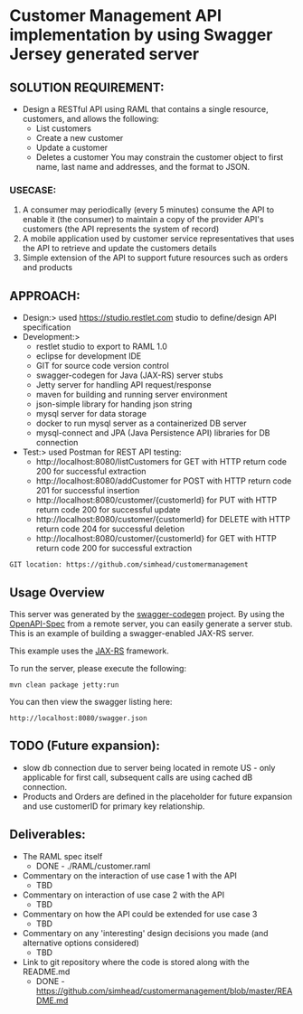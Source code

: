 # Customer Management API implementation by using Swagger Jersey generated server

## SOLUTION REQUIREMENT:
- Design a RESTful API using RAML that contains a single resource, customers, and allows the following:
	- List customers
	- Create a new customer
	- Update a customer
	- Deletes a customer
You may constrain the customer object to first name, last name and addresses, and the format to JSON.

### USECASE:
1. A consumer may periodically (every 5 minutes) consume the API to enable it (the consumer) to maintain a copy of the provider API's customers (the API represents the system of record)
2. A mobile application used by customer service representatives that uses the API to retrieve and update the customers details
3. Simple extension of the API to support future resources such as orders and products

## APPROACH:
- Design:> used https://studio.restlet.com studio to define/design API specification
- Development:> 
	- restlet studio to export to RAML 1.0
	- eclipse for development IDE
	- GIT for source code version control
	- swagger-codegen for Java (JAX-RS) server stubs
	- Jetty server for handling API request/response
	- maven for building and running server environment
	- json-simple library for handing json string
	- mysql server for data storage
	- docker to run mysql server as a containerized DB server
	- mysql-connect and JPA (Java Persistence API) libraries for DB connection
- Test:> used Postman for REST API testing:
	- http://localhost:8080/listCustomers for GET with HTTP return code 200 for successful extraction
	- http://localhost:8080/addCustomer for POST with HTTP return code 201 for successful insertion
	- http://localhost:8080/customer/{customerId} for PUT with HTTP return code 200 for successful update
	- http://localhost:8080/customer/{customerId} for DELETE with HTTP return code 204 for successful deletion
	- http://localhost:8080/customer/{customerId} for GET with HTTP return code 200 for successful extraction

```
GIT location: https://github.com/simhead/customermanagement
```
## Usage Overview
This server was generated by the [swagger-codegen](https://github.com/swagger-api/swagger-codegen) project. By using the 
[OpenAPI-Spec](https://github.com/swagger-api/swagger-core/wiki) from a remote server, you can easily generate a server stub.  This
is an example of building a swagger-enabled JAX-RS server.

This example uses the [JAX-RS](https://jax-rs-spec.java.net/) framework.

To run the server, please execute the following:

```
mvn clean package jetty:run
```

You can then view the swagger listing here:

```
http://localhost:8080/swagger.json
```

## TODO (Future expansion):
- slow db connection due to server being located in remote US - only applicable for first call, subsequent calls are using cached dB connection.	
- Products and Orders are defined in the placeholder for future expansion and use customerID for primary key relationship.

## Deliverables:
- The RAML spec itself
	- DONE - ./RAML/customer.raml
- Commentary on the interaction of use case 1 with the API
	- TBD
- Commentary on interaction of use case 2 with the API
	- TBD
- Commentary on how the API could be extended for use case 3
	- TBD
- Commentary on any 'interesting' design decisions you made (and alternative options considered)
	- TBD
- Link to git repository where the code is stored along with the README.md
	- DONE - https://github.com/simhead/customermanagement/blob/master/README.md

